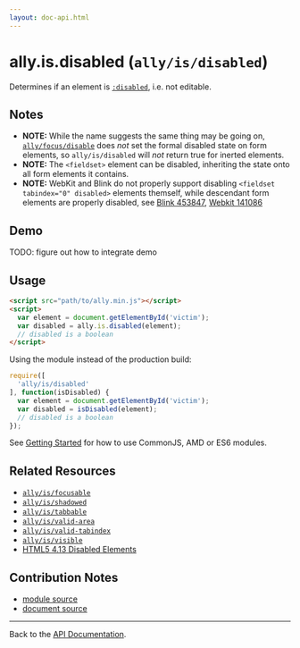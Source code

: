 ```yaml
---
layout: doc-api.html
---
```


# ally.is.disabled (`ally/is/disabled`)

Determines if an element is [`:disabled`](https://developer.mozilla.org/en-US/docs/Web/CSS/%3Adisabled), i.e. not editable.


## Notes

* **NOTE:** While the name suggests the same thing may be going on, [`ally/focus/disable`](../focus/disable) does *not* set the formal disabled state on form elements, so `ally/is/disabled` will *not* return true for inerted elements.
* **NOTE:** The `<fieldset>` element can be disabled, inheriting the state onto all form elements it contains.
* **NOTE:** WebKit and Blink do not properly support disabling `<fieldset tabindex="0" disabled>` elements themself, while descendant form elements are properly disabled, see [Blink 453847](https://code.google.com/p/chromium/issues/detail?id=453847), [Webkit 141086](https://bugs.webkit.org/show_bug.cgi?id=141086)


## Demo

TODO: figure out how to integrate demo


## Usage

```html
<script src="path/to/ally.min.js"></script>
<script>
  var element = document.getElementById('victim');
  var disabled = ally.is.disabled(element);
  // disabled is a boolean
</script>
```

Using the module instead of the production build:

```js
require([
  'ally/is/disabled'
], function(isDisabled) {
  var element = document.getElementById('victim');
  var disabled = isDisabled(element);
  // disabled is a boolean
});
```

See [Getting Started](../../getting-started.md) for how to use CommonJS, AMD or ES6 modules.


## Related Resources

* [`ally/is/focusable`](focusable.md)
* [`ally/is/shadowed`](shadowed.md)
* [`ally/is/tabbable`](tabbable.md)
* [`ally/is/valid-area`](valid-area.md)
* [`ally/is/valid-tabindex`](valid-tabindex.md)
* [`ally/is/visible`](visible.md)
* [HTML5 4.13 Disabled Elements](http://www.w3.org/TR/html5/disabled-elements.html#disabled-elements)


## Contribution Notes

* [module source](https://github.com/medialize/ally.js/blob/master/src/is/disabled.js)
* [document source](https://github.com/medialize/ally.js/blob/master/docs/api/is/disabled.md)


---

Back to the [API Documentation](../README.md).

